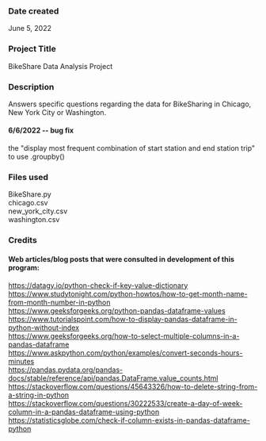 ### Date created
June 5, 2022

### Project Title
BikeShare Data Analysis Project

### Description
Answers specific questions regarding the data for BikeSharing in Chicago, New York City or Washington.
#### 6/6/2022 -- bug fix
the "display most frequent combination of start station and end station trip"  
to use .groupby()

### Files used
BikeShare.py  
chicago.csv  
new_york_city.csv  
washington.csv

### Credits
#### Web articles/blog posts that were consulted in development of this program:

https://datagy.io/python-check-if-key-value-dictionary  
https://www.studytonight.com/python-howtos/how-to-get-month-name-from-month-number-in-python  
https://www.geeksforgeeks.org/python-pandas-dataframe-values  
https://www.tutorialspoint.com/how-to-display-pandas-dataframe-in-python-without-index  
https://www.geeksforgeeks.org/how-to-select-multiple-columns-in-a-pandas-dataframe  
https://www.askpython.com/python/examples/convert-seconds-hours-minutes  
https://pandas.pydata.org/pandas-docs/stable/reference/api/pandas.DataFrame.value_counts.html  
https://stackoverflow.com/questions/45643326/how-to-delete-string-from-a-string-in-python  
https://stackoverflow.com/questions/30222533/create-a-day-of-week-column-in-a-pandas-dataframe-using-python  
https://statisticsglobe.com/check-if-column-exists-in-pandas-dataframe-python
